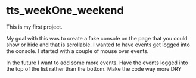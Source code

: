 # tts_weekOne_weekend
This is my first project.

My goal with this was to create a fake console on the page that you could show or hide and that is scrollable.  I wanted to have events get logged into the console.  I started with a couple of mouse over events.

In the future I want to add some more events. 
Have the events logged into the top of the list rather than the bottom.
Make the code way more DRY
